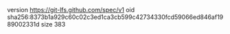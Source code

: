 version https://git-lfs.github.com/spec/v1
oid sha256:8373b1a929c60c02c3ed1ca3cb599c42734330fcd59066ed846af1989002331d
size 383
